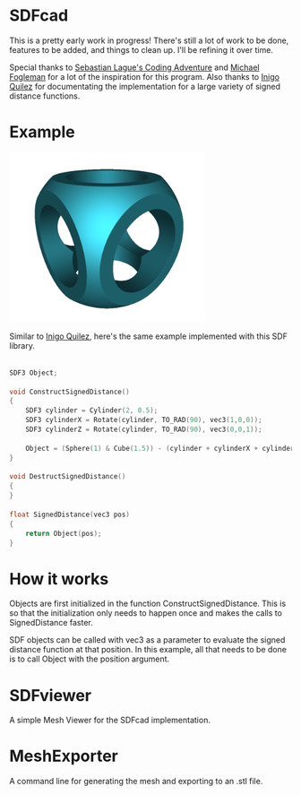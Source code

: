 # SDFcad

This is a pretty early work in progress! There's still a lot of work to be done, features to be added, and things to clean up. I'll be refining it over time.

Special thanks to [Sebastian Lague's Coding Adventure](https://youtu.be/Cp5WWtMoeKg) and [Michael Fogleman](https://github.com/fogleman/sdf/) for a lot of the inspiration for this program. Also thanks to [Inigo Quilez] for documentating the implementation for a large variety of signed distance functions.

# Example

<img width=350 src="Images/Cover.png">

Similar to [Inigo Quilez], here's the same example implemented with this SDF library.

```C++

SDF3 Object;

void ConstructSignedDistance()
{
    SDF3 cylinder = Cylinder(2, 0.5);
    SDF3 cylinderX = Rotate(cylinder, TO_RAD(90), vec3(1,0,0));
    SDF3 cylinderZ = Rotate(cylinder, TO_RAD(90), vec3(0,0,1)); 

    Object = (Sphere(1) & Cube(1.5)) - (cylinder + cylinderX + cylinderZ);
}

void DestructSignedDistance()
{
}

float SignedDistance(vec3 pos)
{
    return Object(pos);
}

```

# How it works

Objects are first initialized in the function ConstructSignedDistance. This is so that the initialization only needs to happen once and makes the calls to SignedDistance faster.

SDF objects can be called with vec3 as a parameter to evaluate the signed distance function at that position. In this example, all that needs to be done is to call Object with the position argument.

# SDFviewer

A simple Mesh Viewer for the SDFcad implementation.


# MeshExporter

A command line for generating the mesh and exporting to an .stl file.


[Inigo Quilez]: https://iquilezles.org/www/articles/distfunctions/distfunctions.htm

